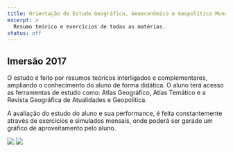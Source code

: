 ```yaml
---
title: Orientação de Estudo Geográfico, Geoeconômico e Geopolítico Mundial.
excerpt: >
  Resumo teórico e exercícios de todas as matérias.
status: off
---
```


## Imersão 2017

O estudo é feito por resumos teóricos interligados e complementares, ampliando o conhecimento do aluno de forma didática.
O aluno terá acesso as ferramentas de estudo como: Atlas Geográfico, Atlas Temático e a Revista Geográfica de Atualidades e Geopolítica.

A avaliação do estudo do aluno e sua performance, é feita constantemente através de exercícios e simulados mensais, onde poderá ser gerado um gráfico de aproveitamento pelo aluno.

<img src="https://c1.staticflickr.com/3/2911/33156375930_179f3c9bc0_b.jpg">

<img src="https://c2.staticflickr.com/4/3791/33156425540_de12e9dc90_b.jpg">
